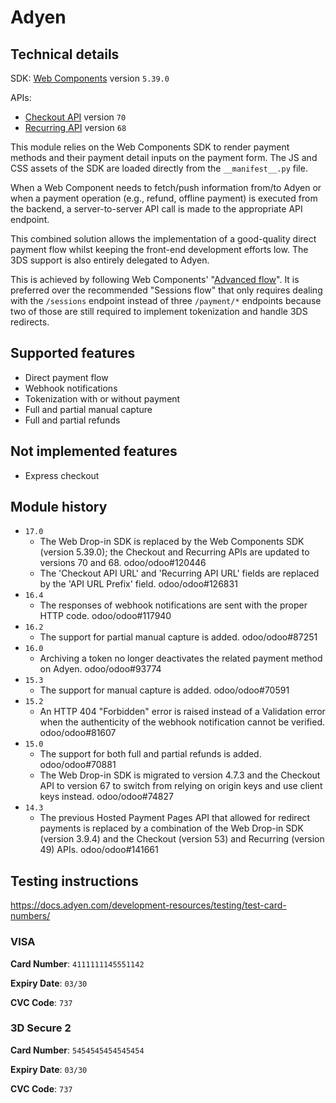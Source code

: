 # Adyen

## Technical details

SDK: [Web Components](https://docs.adyen.com/online-payments/build-your-integration/?platform=Web&integration=Components)
version `5.39.0`

APIs:

- [Checkout API](https://docs.adyen.com/api-explorer/Checkout/) version `70`
- [Recurring API](https://docs.adyen.com/api-explorer/Recurring/) version `68`

This module relies on the Web Components SDK to render payment methods and their payment detail
inputs on the payment form. The JS and CSS assets of the SDK are loaded directly from
the `__manifest__.py` file.

When a Web Component needs to fetch/push information from/to Adyen or when a payment operation
(e.g., refund, offline payment) is executed from the backend, a server-to-server API call is made to
the appropriate API endpoint.

This combined solution allows the implementation of a good-quality direct payment flow whilst
keeping the front-end development efforts low. The 3DS support is also entirely delegated to Adyen.

This is achieved by following Web Components'
"[Advanced flow](https://docs.adyen.com/online-payments/build-your-integration/additional-use-cases/advanced-flow-integration)".
It is preferred over the recommended "Sessions flow" that only requires dealing with the `/sessions`
endpoint instead of three `/payment/*` endpoints because two of those are still required to
implement tokenization and handle 3DS redirects.

## Supported features

- Direct payment flow
- Webhook notifications
- Tokenization with or without payment
- Full and partial manual capture
- Full and partial refunds

## Not implemented features

- Express checkout

## Module history

- `17.0`
  - The Web Drop-in SDK is replaced by the Web Components SDK (version 5.39.0); the Checkout and
    Recurring APIs are updated to versions 70 and 68. odoo/odoo#120446
  - The 'Checkout API URL' and 'Recurring API URL' fields are replaced by the 'API URL Prefix'
    field. odoo/odoo#126831
- `16.4`
  - The responses of webhook notifications are sent with the proper HTTP code. odoo/odoo#117940
- `16.2`
  - The support for partial manual capture is added. odoo/odoo#87251
- `16.0`
  - Archiving a token no longer deactivates the related payment method on Adyen. odoo/odoo#93774
- `15.3`
  - The support for manual capture is added. odoo/odoo#70591
- `15.2`
  - An HTTP 404 "Forbidden" error is raised instead of a Validation error when the authenticity of
    the webhook notification cannot be verified. odoo/odoo#81607
- `15.0`
  - The support for both full and partial refunds is added. odoo/odoo#70881
  - The Web Drop-in SDK is migrated to version 4.7.3 and the Checkout API to version 67 to switch
    from relying on origin keys and use client keys instead. odoo/odoo#74827
- `14.3`
  - The previous Hosted Payment Pages API that allowed for redirect payments is replaced by a 
    combination of the Web Drop-in SDK (version 3.9.4) and the Checkout (version 53) and Recurring
    (version 49) APIs. odoo/odoo#141661

## Testing instructions

https://docs.adyen.com/development-resources/testing/test-card-numbers/

### VISA

**Card Number**: `4111111145551142`

**Expiry Date**: `03/30`

**CVC Code**: `737`

### 3D Secure 2

**Card Number**: `5454545454545454`

**Expiry Date**: `03/30`

**CVC Code**: `737`
